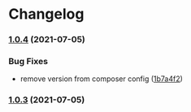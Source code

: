 # Changelog
### [1.0.4](https://github.com/nekofar/nobitex-api-php-client/compare/v1.0.3...v1.0.4) (2021-07-05)


### Bug Fixes

* remove version from composer config ([1b7a4f2](https://github.com/nekofar/nobitex-api-php-client/commit/1b7a4f24ab9ca7f61674a90bde5554ee98ec5ec6))

### [1.0.3](https://github.com/nekofar/nobitex-api-php-client/compare/v1.0.2...v1.0.3) (2021-07-05)
